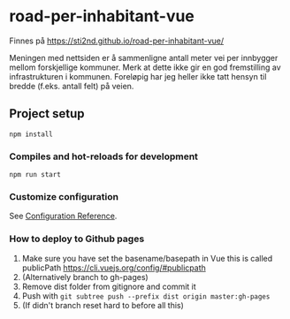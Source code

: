 # road-per-inhabitant-vue
Finnes på https://sti2nd.github.io/road-per-inhabitant-vue/

Meningen med nettsiden er å sammenligne antall meter vei per innbygger mellom forskjellige kommuner. Merk at dette ikke gir en god fremstilling av infrastrukturen i kommunen. Foreløpig har jeg heller ikke tatt hensyn til bredde (f.eks. antall felt) på veien.

## Project setup
```
npm install
```

### Compiles and hot-reloads for development
```
npm run start
```

### Customize configuration
See [Configuration Reference](https://cli.vuejs.org/config/).

### How to deploy to Github pages
1. Make sure you have set the basename/basepath in Vue this is called publicPath https://cli.vuejs.org/config/#publicpath
1. (Alternatively branch to gh-pages)
1. Remove dist folder from gitignore and commit it
2. Push with `git subtree push --prefix dist origin master:gh-pages`
1. (If didn't branch reset hard to before all this)
